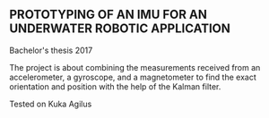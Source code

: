 ## PROTOTYPING OF AN IMU FOR AN UNDERWATER ROBOTIC APPLICATION
Bachelor's thesis 2017

The project is about combining the measurements received from an accelerometer, a gyroscope, and a magnetometer to find the exact orientation and position with the help of the Kalman filter.

Tested on Kuka Agilus
